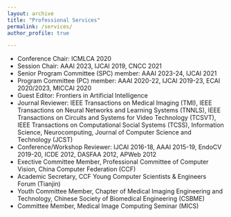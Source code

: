 ```yaml
---
layout: archive
title: "Professional Services"
permalink: /services/
author_profile: true

---
```


-  Conference Chair: ICMLCA 2020
-  Session Chair: AAAI 2023, IJCAI 2019, CNCC 2021
-  Senior Program Committee (SPC) member: AAAI 2023-24, IJCAI 2021
-  Program Committee (PC) member: AAAI 2020-22, IJCAI 2019-23,  ECAI 2020/2023, MICCAI 2020
-  Guest Editor: Frontiers in Artificial Intelligence
-  Journal Reviewer: IEEE Transactions on Medical Imaging (TMI), IEEE Transactions on Neural Networks and Learning Systems (TNNLS), IEEE Transactions on Circuits and Systems for Video Technology (TCSVT), IEEE Transactions on Computational Social Systems (TCSS), Information Science, Neurocomputing, Journal of Computer Science and Technology (JCST)
-  Conference/Workshop Reviewer: IJCAI 2016-18, AAAI 2015-19, EndoCV 2019-20, ICDE 2012, DASFAA 2012, APWeb 2012
-  Exective Committee Member, Professional Committee of Computer Vision, China Computer Federation (CCF)
-  Academic Secretary, CCF Young Computer Scientists \& Engineers Forum (Tianjin)
-  Youth Committee Member, Chapter of Medical Imaging Engineering and Technology, Chinese Society of Biomedical Engineering (CSBME)
-  Committee Member, Medical Image Computing Seminar (MICS)

